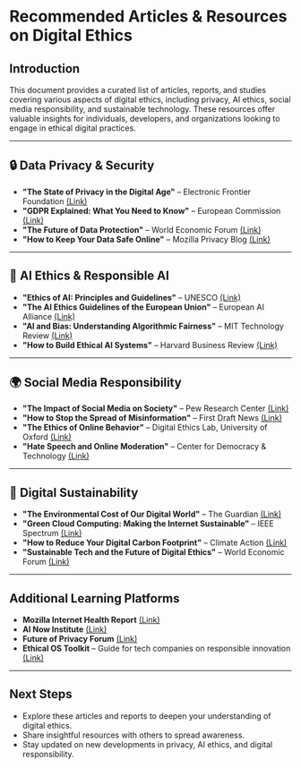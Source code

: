 # Recommended Articles & Resources on Digital Ethics  

## Introduction  
This document provides a curated list of articles, reports, and studies covering various aspects of digital ethics, including privacy, AI ethics, social media responsibility, and sustainable technology. These resources offer valuable insights for individuals, developers, and organizations looking to engage in ethical digital practices.  

---  

## 🔒 Data Privacy & Security  
- **"The State of Privacy in the Digital Age"** – Electronic Frontier Foundation [(Link)](https://www.eff.org/)  
- **"GDPR Explained: What You Need to Know"** – European Commission [(Link)](https://ec.europa.eu/info/law/law-topic/data-protection_en)  
- **"The Future of Data Protection"** – World Economic Forum [(Link)](https://www.weforum.org/)  
- **"How to Keep Your Data Safe Online"** – Mozilla Privacy Blog [(Link)](https://foundation.mozilla.org/en/)  

---  

## 🧠 AI Ethics & Responsible AI  
- **"Ethics of AI: Principles and Guidelines"** – UNESCO [(Link)](https://en.unesco.org/artificial-intelligence)  
- **"The AI Ethics Guidelines of the European Union"** – European AI Alliance [(Link)](https://ec.europa.eu/digital-strategy/ai-ethics-guidelines_en)  
- **"AI and Bias: Understanding Algorithmic Fairness"** – MIT Technology Review [(Link)](https://www.technologyreview.com/)  
- **"How to Build Ethical AI Systems"** – Harvard Business Review [(Link)](https://hbr.org/)  

---  

## 🌍 Social Media Responsibility  
- **"The Impact of Social Media on Society"** – Pew Research Center [(Link)](https://www.pewresearch.org/)  
- **"How to Stop the Spread of Misinformation"** – First Draft News [(Link)](https://firstdraftnews.org/)  
- **"The Ethics of Online Behavior"** – Digital Ethics Lab, University of Oxford [(Link)](https://digitalethicslab.oii.ox.ac.uk/)  
- **"Hate Speech and Online Moderation"** – Center for Democracy & Technology [(Link)](https://cdt.org/)  

---  

## 🌱 Digital Sustainability  
- **"The Environmental Cost of Our Digital World"** – The Guardian [(Link)](https://www.theguardian.com/)  
- **"Green Cloud Computing: Making the Internet Sustainable"** – IEEE Spectrum [(Link)](https://spectrum.ieee.org/)  
- **"How to Reduce Your Digital Carbon Footprint"** – Climate Action [(Link)](https://www.climateaction.org/)  
- **"Sustainable Tech and the Future of Digital Ethics"** – World Economic Forum [(Link)](https://www.weforum.org/)  

---  

## Additional Learning Platforms  
- **Mozilla Internet Health Report** [(Link)](https://foundation.mozilla.org/en/internet-health-report/)  
- **AI Now Institute** [(Link)](https://ainowinstitute.org/)  
- **Future of Privacy Forum** [(Link)](https://fpf.org/)  
- **Ethical OS Toolkit** – Guide for tech companies on responsible innovation [(Link)](https://ethicalos.org/)  

---  

## Next Steps  
- Explore these articles and reports to deepen your understanding of digital ethics.  
- Share insightful resources with others to spread awareness.  
- Stay updated on new developments in privacy, AI ethics, and digital responsibility.  

